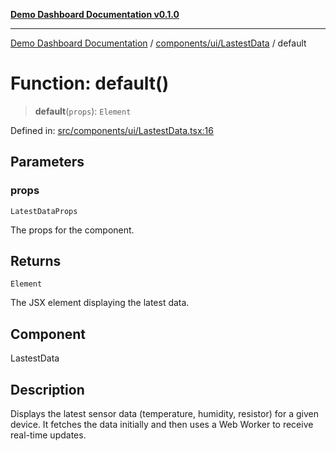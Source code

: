 [**Demo Dashboard Documentation v0.1.0**](../../../../README.md)

***

[Demo Dashboard Documentation](../../../../modules.md) / [components/ui/LastestData](../README.md) / default

# Function: default()

> **default**(`props`): `Element`

Defined in: [src/components/ui/LastestData.tsx:16](https://github.com/quanggdungg0609/demo-dashboard/blob/b55cc6ef037a292ef4b8bf41b596e28cace15611/src/components/ui/LastestData.tsx#L16)

## Parameters

### props

`LatestDataProps`

The props for the component.

## Returns

`Element`

The JSX element displaying the latest data.

## Component

LastestData

## Description

Displays the latest sensor data (temperature, humidity, resistor) for a given device.
It fetches the data initially and then uses a Web Worker to receive real-time updates.

